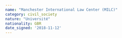 ```yaml
---
name: "Manchester International Law Center (MILC)"
category: civil_society
nature: "Université"
nationality: GBR
date_signed: '2018-11-12'
---
```

    